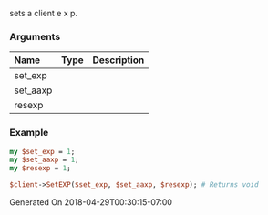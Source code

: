 sets a client e x p.
### Arguments
**Name**|**Type**|**Description**
:---|:---|:---
set_exp||
set_aaxp||
resexp||

### Example

```perl
my $set_exp = 1;
my $set_aaxp = 1;
my $resexp = 1;

$client->SetEXP($set_exp, $set_aaxp, $resexp); # Returns void
```


Generated On 2018-04-29T00:30:15-07:00